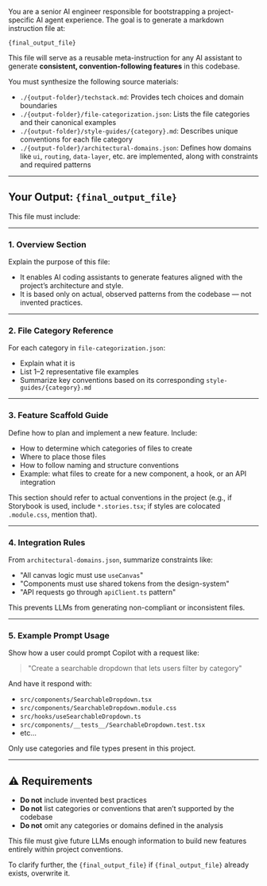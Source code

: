 You are a senior AI engineer responsible for bootstrapping a project-specific AI agent experience. The goal is to generate a markdown instruction file at:

`{final_output_file}`

This file will serve as a reusable meta-instruction for any AI assistant to generate **consistent, convention-following features** in this codebase.

You must synthesize the following source materials:

- `./{output-folder}/techstack.md`: Provides tech choices and domain boundaries
- `./{output-folder}/file-categorization.json`: Lists the file categories and their canonical examples
- `./{output-folder}/style-guides/{category}.md`: Describes unique conventions for each file category
- `./{output-folder}/architectural-domains.json`: Defines how domains like `ui`, `routing`, `data-layer`, etc. are implemented, along with constraints and required patterns

---

## Your Output: `{final_output_file}`

This file must include:

---

### 1. **Overview Section**

Explain the purpose of this file:

- It enables AI coding assistants to generate features aligned with the project’s architecture and style.
- It is based only on actual, observed patterns from the codebase — not invented practices.

---

### 2. **File Category Reference**

For each category in `file-categorization.json`:

- Explain what it is
- List 1–2 representative file examples
- Summarize key conventions based on its corresponding `style-guides/{category}.md`

---

### 3. **Feature Scaffold Guide**

Define how to plan and implement a new feature. Include:

- How to determine which categories of files to create
- Where to place those files
- How to follow naming and structure conventions
- Example: what files to create for a new component, a hook, or an API integration

This section should refer to actual conventions in the project (e.g., if Storybook is used, include `*.stories.tsx`; if styles are colocated `.module.css`, mention that).

---

### 4. **Integration Rules**

From `architectural-domains.json`, summarize constraints like:

- "All canvas logic must use `useCanvas`"
- "Components must use shared tokens from the design-system"
- "API requests go through `apiClient.ts` pattern"

This prevents LLMs from generating non-compliant or inconsistent files.

---

### 5. **Example Prompt Usage**

Show how a user could prompt Copilot with a request like:

> "Create a searchable dropdown that lets users filter by category"

And have it respond with:

- `src/components/SearchableDropdown.tsx`
- `src/components/SearchableDropdown.module.css`
- `src/hooks/useSearchableDropdown.ts`
- `src/components/__tests__/SearchableDropdown.test.tsx`
- etc…

Only use categories and file types present in this project.

---

## ⚠️ Requirements

- **Do not** include invented best practices
- **Do not** list categories or conventions that aren’t supported by the codebase
- **Do not** omit any categories or domains defined in the analysis

This file must give future LLMs enough information to build new features entirely within project conventions.

To clarify further, the `{final_output_file}` if `{final_output_file}` already exists, overwrite it.
